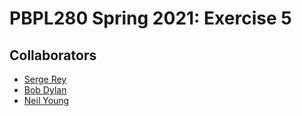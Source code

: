 # PBPL280 Spring 2021: Exercise 5

## Collaborators

- [Serge Rey](https://github.com/sjsrey)
- [Bob Dylan](Somewhere)
- [Neil Young](Canada)
